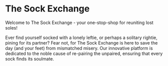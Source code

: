 # The Sock Exchange
Welcome to The Sock Exchange - your one-stop-shop for reuniting lost soles!

Ever find yourself socked with a lonely leftie, or perhaps a solitary rightie, pining for its partner? Fear not, for The Sock Exchange is here to save the day (and your feet) from mismatched misery. Our innovative platform is dedicated to the noble cause of re-pairing the unpaired, ensuring that every sock finds its soulmate.
